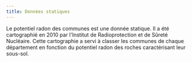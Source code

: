 ```yaml
---
title: Données statiques
---
```


Le potentiel radon des communes est une donnée statique. Il a été cartographié en 2010 par l'Institut de Radioprotection et de Sûreté Nucléaire. Cette cartographie a servi à classer les communes de chaque département en fonction du potentiel radon des roches caractérisant leur sous-sol.
